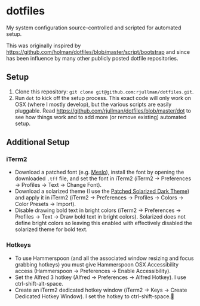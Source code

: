 # dotfiles
My system configuration source-controlled and scripted for automated setup.

This was originally inspired by https://github.com/holman/dotfiles/blob/master/script/bootstrap and since has been influence by many other publicly posted dotfile repositories.

## Setup
1. Clone this repository: `git clone git@github.com:rjullman/dotfiles.git`.
2. Run `dot` to kick off the setup process.  This exact code will only work on OSX (where I mostly develop), 
but the various scripts are easily pluggable.
Read https://github.com/rjullman/dotfiles/blob/master/dot to see how things work and to add more (or remove existing) automated setup.

## Additional Setup

### iTerm2

- Download a patched font (e.g. [Meslo](https://github.com/powerline/fonts/blob/master/Meslo%20Slashed/Meslo%20G%20M%20Regular%20for%20Powerline.ttf)), install the font by opening the downloaded `.tff` file, and set the font in iTerm2 (iTerm2 → Preferences → Profiles → Text → Change Font).
- Download a solarized theme (I use the [Patched Solarized Dark Theme](https://raw.githubusercontent.com/mbadolato/iTerm2-Color-Schemes/master/schemes/Solarized%20Dark%20-%20Patched.itermcolors)) and apply it in iTerm2 (iTerm2 → Preferences → Profiles → Colors → Color Presets → Import).
- Disable drawing bold text in bright colors (iTerm2 → Preferences → Profiles → Text → Draw bold text in bright colors).  Solarized does not define bright colors so leaving this enabled with effectively disabled the solarized theme for bold text.

### Hotkeys

- To use Hammerspoon (and all the associated window resizing and focus grabbing hotkeys) you must give Hammerspoon OSX Accessibility access (Hammerspoon → Preferences → Enable Accessibility).
- Set the Alfred 3 hotkey (Alfred → Preferences → Alfred Hotkey). I use ctrl-shift-alt-space.
- Create an iTerm2 dedicated hotkey window (iTerm2 → Keys → Create Dedicated Hotkey Window).  I set the hotkey to ctrl-shift-space.
